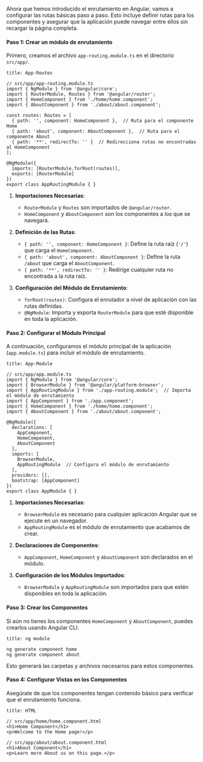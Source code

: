 Ahora que hemos introducido el enrutamiento en Angular, vamos a configurar las rutas básicas paso a paso. Esto incluye definir rutas para los componentes y asegurar que la aplicación puede navegar entre ellos sin recargar la página completa.

#### Paso 1: Crear un módulo de enrutamiento

Primero, creamos el archivo `app-routing.module.ts` en el directorio `src/app/`.

```ad-important
title: App-Routes
```
```
// src/app/app-routing.module.ts
import { NgModule } from '@angular/core';
import { RouterModule, Routes } from '@angular/router';
import { HomeComponent } from './home/home.component';
import { AboutComponent } from './about/about.component';

const routes: Routes = [
  { path: '', component: HomeComponent },  // Ruta para el componente Home
  { path: 'about', component: AboutComponent },  // Ruta para el componente About
  { path: '**', redirectTo: '' }  // Redirecciona rutas no encontradas al HomeComponent
];

@NgModule({
  imports: [RouterModule.forRoot(routes)],
  exports: [RouterModule]
})
export class AppRoutingModule { }
```

1. **Importaciones Necesarias**:
    
    - `RouterModule` y `Routes` son importados de `@angular/router`.
    - `HomeComponent` y `AboutComponent` son los componentes a los que se navegará.
2. **Definición de las Rutas**:
    
    - `{ path: '', component: HomeComponent }`: Define la ruta raíz (`'/'`) que carga el `HomeComponent`.
    - `{ path: 'about', component: AboutComponent }`: Define la ruta `/about` que carga el `AboutComponent`.
    - `{ path: '**', redirectTo: '' }`: Redirige cualquier ruta no encontrada a la ruta raíz.
3. **Configuración del Módulo de Enrutamiento**:
    
    - `forRoot(routes)`: Configura el enrutador a nivel de aplicación con las rutas definidas.
    - `@NgModule`: Importa y exporta `RouterModule` para que esté disponible en toda la aplicación.

#### Paso 2: Configurar el Módulo Principal

A continuación, configuramos el módulo principal de la aplicación (`app.module.ts`) para incluir el módulo de enrutamiento.

```ad-important
title: App-Module
```
```
// src/app/app.module.ts
import { NgModule } from '@angular/core';
import { BrowserModule } from '@angular/platform-browser';
import { AppRoutingModule } from './app-routing.module';  // Importa el módulo de enrutamiento
import { AppComponent } from './app.component';
import { HomeComponent } from './home/home.component';
import { AboutComponent } from './about/about.component';

@NgModule({
  declarations: [
    AppComponent,
    HomeComponent,
    AboutComponent
  ],
  imports: [
    BrowserModule,
    AppRoutingModule  // Configura el módulo de enrutamiento
  ],
  providers: [],
  bootstrap: [AppComponent]
})
export class AppModule { }
```

1. **Importaciones Necesarias**:
    
    - `BrowserModule` es necesario para cualquier aplicación Angular que se ejecute en un navegador.
    - `AppRoutingModule` es el módulo de enrutamiento que acabamos de crear.
2. **Declaraciones de Componentes**:
    
    - `AppComponent`, `HomeComponent` y `AboutComponent` son declarados en el módulo.
3. **Configuración de los Módulos Importados**:
    
    - `BrowserModule` y `AppRoutingModule` son importados para que estén disponibles en toda la aplicación.

#### Paso 3: Crear los Componentes

Si aún no tienes los componentes `HomeComponent` y `AboutComponent`, puedes crearlos usando Angular CLI.

```ad-note
title: ng module
```
```
ng generate component home
ng generate component about
```

Esto generará las carpetas y archivos necesarios para estos componentes.

#### Paso 4: Configurar Vistas en los Componentes

Asegúrate de que los componentes tengan contenido básico para verificar que el enrutamiento funciona.

```ad-info
title: HTML
```
```
// src/app/home/home.component.html
<h1>Home Component</h1>
<p>Welcome to the Home page!</p>

// src/app/about/about.component.html
<h1>About Component</h1>
<p>Learn more About us on this page.</p>
```

